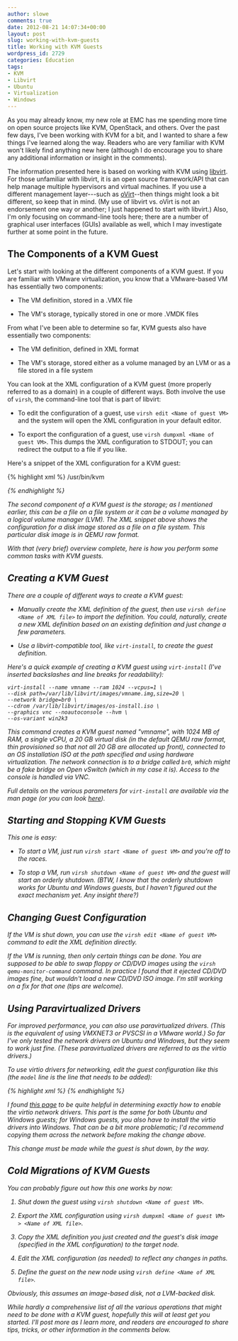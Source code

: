 ```yaml
---
author: slowe
comments: true
date: 2012-08-21 14:07:34+00:00
layout: post
slug: working-with-kvm-guests
title: Working with KVM Guests
wordpress_id: 2729
categories: Education
tags:
- KVM
- Libvirt
- Ubuntu
- Virtualization
- Windows
---
```


As you may already know, my new role at EMC has me spending more time on open source projects like KVM, OpenStack, and others. Over the past few days, I've been working with KVM for a bit, and I wanted to share a few things I've learned along the way. Readers who are very familiar with KVM won't likely find anything new here (although I do encourage you to share any additional information or insight in the comments).

The information presented here is based on working with KVM using [libvirt](http://libvirt.org/index.html). For those unfamiliar with libvirt, it is an open source framework/API that can help manage multiple hypervisors and virtual machines. If you use a different management layer---such as [oVirt](http://www.ovirt.org/)--then things might look a bit different, so keep that in mind. (My use of libvirt vs. oVirt is not an endorsement one way or another; I just happened to start with libvirt.) Also, I'm only focusing on command-line tools here; there are a number of graphical user interfaces (GUIs) available as well, which I may investigate further at some point in the future.

## The Components of a KVM Guest

Let's start with looking at the different components of a KVM guest. If you are familiar with VMware virtualization, you know that a VMware-based VM has essentially two components:

* The VM definition, stored in a .VMX file

* The VM's storage, typically stored in one or more .VMDK files

From what I've been able to determine so far, KVM guests also have essentially two components:

* The VM definition, defined in XML format

* The VM's storage, stored either as a volume managed by an LVM or as a file stored in a file system

You can look at the XML configuration of a KVM guest (more properly referred to as a domain) in a couple of different ways. Both involve the use of `virsh`, the command-line tool that is part of libvirt:

* To edit the configuration of a guest, use `virsh edit <Name of guest VM>` and the system will open the XML configuration in your default editor.

* To export the configuration of a guest, use `virsh dumpxml <Name of guest VM>`. This dumps the XML configuration to STDOUT; you can redirect the output to a file if you like.

Here's a snippet of the XML configuration for a KVM guest:

{% highlight xml %}
        <devices>
        <emulator>/usr/bin/kvm</emulator>
        <disk type='file' device='disk'>
          <driver name='qemu' type='raw'/>
          <source file='/var/lib/libvirt/images/vm01.img'/>
          <target dev='hda' bus='ide'/>
          <address type='drive' controller='0' bus='0' unit='0'/>
        </disk>
{% endhighlight %}

The second component of a KVM guest is the storage; as I mentioned earlier, this can be a file on a file system or it can be a volume managed by a logical volume manager (LVM). The XML snippet above shows the configuration for a disk image stored as a file on a file system. This particular disk image is in QEMU raw format.

With that (very brief) overview complete, here is how you perform some common tasks with KVM guests.

## Creating a KVM Guest

There are a couple of different ways to create a KVM guest:

* Manually create the XML definition of the guest, then use `virsh define <Name of XML file>` to import the definition. You could, naturally, create a new XML definition based on an existing definition and just change a few parameters.

* Use a libvirt-compatible tool, like `virt-install`, to create the guest definition.

Here's a quick example of creating a KVM guest using `virt-install` (I've inserted backslashes and line breaks for readability):

    virt-install --name vmname --ram 1024 --vcpus=1 \
    --disk path=/var/lib/libvirt/images/vmname.img,size=20 \
    --network bridge=br0 \
    --cdrom /var/lib/libvirt/images/os-install.iso \
    --graphics vnc --noautoconsole --hvm \
    --os-variant win2k3

This command creates a KVM guest named "vmname", with 1024 MB of RAM, a single vCPU, a 20 GB virtual disk (in the default QEMU raw format, thin provisioned so that not all 20 GB are allocated up front), connected to an OS installation ISO at the path specified and using hardware virtualization. The network connection is to a bridge called `br0`, which might be a fake bridge on Open vSwitch (which in my case it is). Access to the console is handled via VNC.

Full details on the various parameters for `virt-install` are available via the man page (or you can look [here](http://linux.die.net/man/1/virt-install)).

## Starting and Stopping KVM Guests

This one is easy:

* To start a VM, just run `virsh start <Name of guest VM>` and you're off to the races.

* To stop a VM, run `virsh shutdown <Name of guest VM>` and the guest will start an orderly shutdown. (BTW, I know that the orderly shutdown works for Ubuntu and Windows guests, but I haven't figured out the exact mechanism yet. Any insight there?)

## Changing Guest Configuration

If the VM is shut down, you can use the `virsh edit <Name of guest VM>` command to edit the XML definition directly.

If the VM is running, then only certain things can be done. You are supposed to be able to swap floppy or CD/DVD images using the `virsh qemu-monitor-command` command. In practice I found that it ejected CD/DVD images fine, but wouldn't load a new CD/DVD ISO image. I'm still working on a fix for that one (tips are welcome).

## Using Paravirtualized Drivers

For improved performance, you can also use paravirtualized drivers. (This is the equivalent of using VMXNET3 or PVSCSI in a VMware world.) So far I've only tested the network drivers on Ubuntu and Windows, but they seem to work just fine. (These paravirtualized drivers are referred to as the virtio drivers.)

To use virtio drivers for networking, edit the guest configuration like this (the `model` line is the line that needs to be added):

{% highlight xml %}
    <interface type='bridge'>
      <mac address='52:54:00:a0:55:ef'/>
      <source bridge='br0'/>
      <model type='virtio'/>
    </interface>
{% endhighlight %}

I found [this page](https://help.ubuntu.com/community/KVM/Networking) to be quite helpful in determining exactly how to enable the virtio network drivers. This part is the same for both Ubuntu and Windows guests; for Windows guests, you also have to install the virtio drivers into Windows. That can be a bit more problematic; I'd recommend copying them across the network _before_ making the change above.

This change must be made while the guest is shut down, by the way.

## Cold Migrations of KVM Guests

You can probably figure out how this one works by now:

1. Shut down the guest using `virsh shutdown <Name of guest VM>`.

2. Export the XML configuration using `virsh dumpxml <Name of guest VM> > <Name of XML file>`.

3. Copy the XML definition you just created and the guest's disk image (specified in the XML configuration) to the target node.

4. Edit the XML configuration (as needed) to reflect any changes in paths.

5. Define the guest on the new node using `virsh define <Name of XML file>`.

Obviously, this assumes an image-based disk, not a LVM-backed disk.

While hardly a comprehensive list of all the various operations that might need to be done with a KVM guest, hopefully this will at least get you started. I'll post more as I learn more, and readers are encouraged to share tips, tricks, or other information in the comments below.
